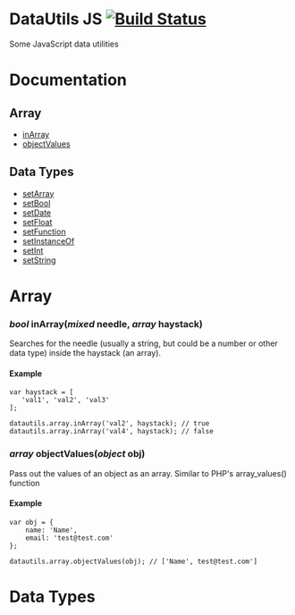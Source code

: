 # DataUtils JS [![Build Status](https://travis-ci.org/riggerthegeek/datautils-js.png?branch=master)](https://travis-ci.org/riggerthegeek/datautils-js)

Some JavaScript data utilities

# Documentation

## Array
 - [inArray](#inArray)
 - [objectValues](#objectValues)

## Data Types
 - [setArray](#setArray)
 - [setBool](#setBool)
 - [setDate](#setDate)
 - [setFloat](#setFloat)
 - [setFunction](#setFunction)
 - [setInstanceOf](#setInstanceOf)
 - [setInt](#setInt)
 - [setString](#setString)

# Array

### _bool_ inArray(_mixed_ needle, _array_ haystack)

Searches for the needle (usually a string, but could be a number or other data type) inside the haystack (an array).

#### Example

    var haystack = [
       'val1', 'val2', 'val3'
    ];
    
    datautils.array.inArray('val2', haystack); // true
    datautils.array.inArray('val4', haystack); // false

### _array_ objectValues(_object_ obj)

Pass out the values of an object as an array.  Similar to PHP's array_values() function

#### Example

    var obj = {
        name: 'Name',
        email: 'test@test.com'
    };
    
    datautils.array.objectValues(obj); // ['Name', test@test.com']

# Data Types